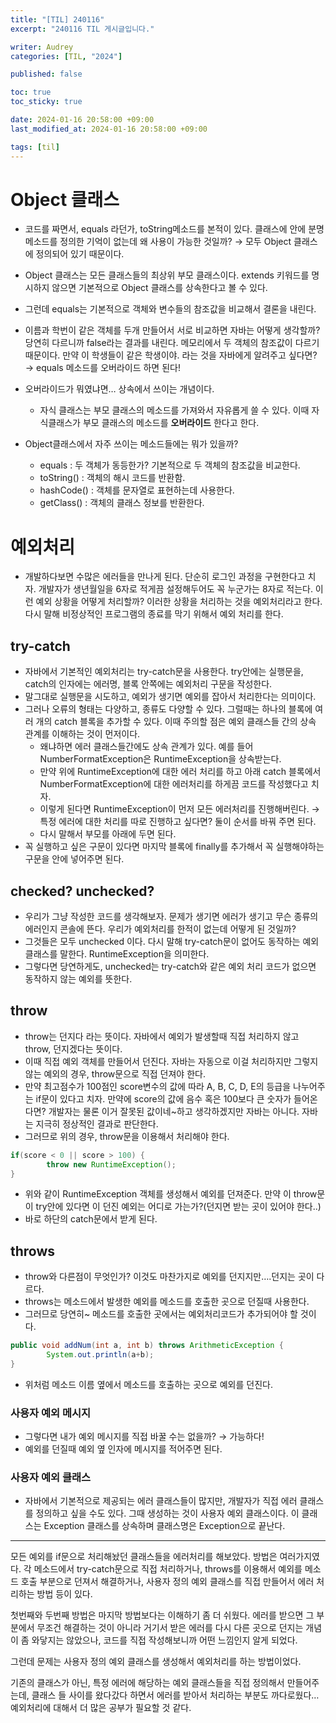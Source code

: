 ```yaml
---
title: "[TIL] 240116"
excerpt: "240116 TIL 게시글입니다."

writer: Audrey
categories: [TIL, "2024"]

published: false

toc: true
toc_sticky: true

date: 2024-01-16 20:58:00 +09:00
last_modified_at: 2024-01-16 20:58:00 +09:00

tags: [til]
---
```


# Object 클래스

- 코드를 짜면서, equals 라던가, toString메소드를 본적이 있다. 클래스에 안에 분명 메소드를 정의한 기억이 없는데 왜 사용이 가능한 것일까? → 모두 Object  클래스에 정의되어 있기 때문이다.

- Object 클래스는 모든 클래스들의 최상위 부모 클래스이다. extends 키워드를 명시하지 않으면 기본적으로 Object 클래스를 상속한다고 볼 수 있다.
- 그런데 equals는 기본적으로 객체와 변수들의 참조값을 비교해서 결론을 내린다.
- 이름과 학번이 같은 객체를 두개 만들어서 서로 비교하면 자바는 어떻게 생각할까? 당연히 다르니까 false라는 결과를 내린다. 메모리에서 두 객체의 참조값이 다르기 때문이다. 만약 이 학생들이 같은 학생이야. 라는 것을 자바에게 알려주고 싶다면? → equals 메소드를 오버라이드 하면 된다!
- 오버라이드가 뭐였냐면… 상속에서 쓰이는 개념이다.
    - 자식 클래스는 부모 클래스의 메소드를 가져와서 자유롭게 쓸 수 있다. 이때 자식클래스가 부모 클래스의 메소드를 **오버라이드** 한다고 한다.
- Object클래스에서 자주 쓰이는 메소드들에는 뭐가 있을까?
    - equals : 두 객체가 동등한가? 기본적으로 두 객체의 참조값을 비교한다.
    - toString() : 객체의 해시 코드를 반환함.
    - hashCode() : 객체를 문자열로 표현하는데 사용한다.
    - getClass() : 객체의 클래스 정보를 반환한다.

# 예외처리

- 개발하다보면 수많은 에러들을 만나게 된다. 단순히 로그인 과정을 구현한다고 치자. 개발자가 생년월일을 6자로 적게끔 설정해두어도 꼭 누군가는 8자로 적는다. 이런 예외 상황을 어떻게 처리할까? 이러한 상황을 처리하는 것을 예외처리라고 한다. 다시 말해 비정상적인 프로그램의 종료를 막기 위해서 예외 처리를 한다.

## try-catch

- 자바에서 기본적인 예외처리는 try-catch문을 사용한다. try안에는 실행문을, catch의 인자에는 에러명, 블록 안쪽에는 예외처리 구문을 작성한다.
- 말그대로 실행문을 시도하고, 예외가 생기면 예외를 잡아서 처리한다는 의미이다.
- 그러나 오류의 형태는 다양하고, 종류도 다양할 수 있다. 그럴때는 하나의 블록에 여러 개의 catch 블록을 추가할 수 있다. 이때 주의할 점은 예외 클래스들 간의 상속 관계를 이해하는 것이 먼저이다.
    - 왜냐하면 에러 클래스들간에도 상속 관계가 있다. 예를 들어 NumberFormatException은 RuntimeException을 상속받는다.
    - 만약 위에 RuntimeException에 대한 에러 처리를 하고 아래 catch 블록에서 NumberFormatException에 대한 에러처리를 하게끔 코드를 작성했다고 치자.
    - 이렇게 된다면 RuntimeException이 먼저 모든 에러처리를 진행해버린다. → 특정 에러에 대한 처리를 따로 진행하고 싶다면? 둘이 순서를 바꿔 주면 된다.
    - 다시 말해서 부모를 아래에 두면 된다.
- 꼭 실행하고 싶은 구문이 있다면 마지막 블록에 finally를 추가해서 꼭 실행해야하는 구문을 안에 넣어주면 된다.

## checked? unchecked?

- 우리가 그냥 작성한 코드를 생각해보자. 문제가 생기면 에러가 생기고 무슨 종류의 에러인지 콘솔에 뜬다. 우리가 예외처리를 한적이 없는데 어떻게 된 것일까?
- 그것들은 모두 unchecked 이다. 다시 말해 try-catch문이 없어도 동작하는 예외클래스를 말한다. RuntimeException을 의미한다.
- 그렇다면 당연하게도, unchecked는 try-catch와 같은 예외 처리 코드가 없으면 동작하지 않는 예외를 뜻한다.

## throw

- throw는 던지다 라는 뜻이다. 자바에서 예외가 발생할때 직접 처리하지 않고 throw, 던지겠다는 뜻이다.
- 이때 직접 예외 객체를 만들어서 던진다. 자바는 자동으로 이걸 처리하지만 그렇지 않는 예외의 경우, throw문으로 직접 던져야 한다.
- 만약 최고점수가 100점인 score변수의 값에 따라 A, B, C, D, E의 등급을 나누어주는 if문이 있다고 치자. 만약에 score의 값에 음수 혹은 100보다 큰 숫자가 들어온다면? 개발자는 물론 이거 잘못된 값이네~하고 생각하겠지만 자바는 아니다. 자바는 지극히 정상적인 결과로 판단한다.
- 그러므로 위의 경우, throw문을 이용해서 처리해야 한다.

```java
if(score < 0 || score > 100) {
		throw new RuntimeException();
} 
```

- 위와 같이 RuntimeException 객체를 생성해서 예외를 던져준다. 만약 이 throw문이 try안에 있다면 이 던진 예외는 어디로 가는가?(던지면 받는 곳이 있어야 한다..)
- 바로 하단의 catch문에서 받게 된다.

## throws

- throw와 다른점이 무엇인가? 이것도 마찬가지로 예외를 던지지만….던지는 곳이 다르다.
- throws는 메소드에서 발생한 예외를 메소드를 호출한 곳으로 던질때 사용한다.
- 그러므로 당연히~ 메소드를 호출한 곳에서는 예외처리코드가 추가되어야 할 것이다.

```java
public void addNum(int a, int b) throws ArithmeticException {
		System.out.println(a+b);
}
```

- 위처럼 메소드 이름 옆에서 메소드를 호출하는 곳으로 예외를 던진다.

### 사용자 예외 메시지

- 그렇다면 내가 예외 메시지를 직접 바꿀 수는 없을까? → 가능하다!
- 예외를 던질때 예외 옆 인자에 메시지를 적어주면 된다.

### 사용자 예외 클래스

- 자바에서 기본적으로 제공되는 에러 클래스들이 많지만, 개발자가 직접 에러 클래스를 정의하고 싶을 수도 있다. 그때 생성하는 것이 사용자 예외 클래스이다. 이 클래스는 Exception 클래스를 상속하며 클래스명은 Exception으로 끝난다.

---

모든 예외를 if문으로 처리해놨던 클래스들을 에러처리를 해보았다. 방법은 여러가지였다. 각 메소드에서 try-catch문으로 직접 처리하거나, throws를 이용해서 예외를 메소드 호출 부분으로 던져서 해결하거나, 사용자 정의 예외 클래스를 직접 만들어서 에러 처리하는 방법 등이 있다.

첫번째와 두번째 방법은 마지막 방법보다는 이해하기 좀 더 쉬웠다. 에러를 받으면 그 부분에서 무조건 해결하는 것이 아니라 거기서 받은 에러를 다시 다른 곳으로 던지는 개념이 좀 와닿지는 않았으나, 코드를 직접 작성해보니까 어떤 느낌인지 알게 되었다.

그런데 문제는 사용자 정의 예외 클래스를 생성해서 예외처리를 하는 방법이었다.

기존의 클래스가 아닌, 특정 에러에 해당하는 예외 클래스들을 직접 정의해서 만들어주는데, 클래스 들 사이를 왔다갔다 하면서 에러를 받아서 처리하는 부분도 까다로웠다… 예외처리에 대해서 더 많은 공부가 필요할 것 같다.